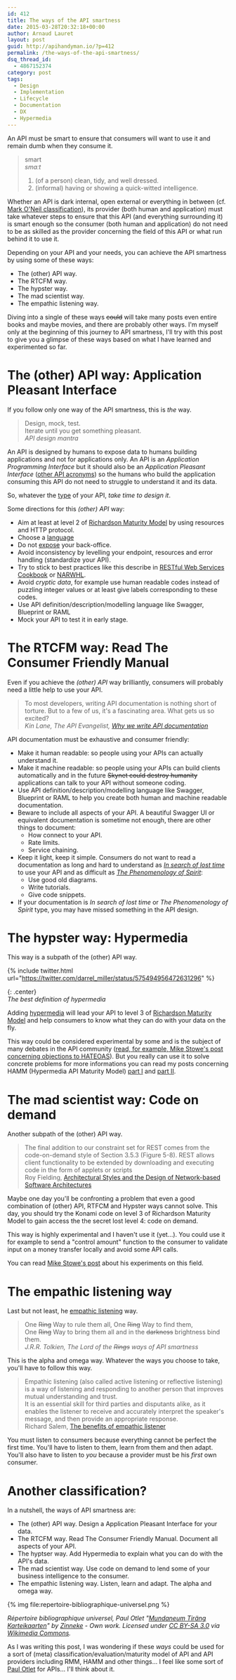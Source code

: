 ```yaml
---
id: 412
title: The ways of the API smartness
date: 2015-03-28T20:32:18+00:00
author: Arnaud Lauret
layout: post
guid: http://apihandyman.io/?p=412
permalink: /the-ways-of-the-api-smartness/
dsq_thread_id:
  - 4867152374
category: post
tags:
  - Design
  - Implementation
  - Lifecycle
  - Documentation
  - DX
  - Hypermedia
---
```

An API must be smart to ensure that consumers will want to use it and remain dumb when they consume it.<!--more-->

> smart  
> *smɑːt*  
> 1. (of a person) clean, tidy, and well dressed.  
> 2. (informal) having or showing a quick-witted intelligence.  

Whether an API is dark internal, open external or everything in between (cf. [Mark O'Neil classification](http://www.soatothecloud.com/2015/02/this-week-there-has-been-great.html)), its provider (both human and application) must take whatever steps to ensure that this API (and everything surrounding it) is smart enough so the consumer (both human and application) do not need to be as skilled as the provider concerning the field of this API or what run behind it to use it.

Depending on your API and your needs, you can achieve the API smartness by using some of these ways:

- The (other) API way.
- The RTCFM way.
- The hypster way.
- The mad scientist way.
- The empathic listening way.

Diving into a single of these ways <del>could</del> will take many posts even entire books and maybe movies, and there are probably other ways.
I'm myself only at the beginning of this journey to API smartness, I'll try with this post to give you a glimpse of these ways based on what I have learned and experimented so far.

# The (other) APl way: Application Pleasant Interface
If you follow only one way of the API smartness, this is *the* way.

> Design, mock, test.  
> Iterate until you get something pleasant.  
> *API design mantra*  

An API is designed by humans to expose data to humans building applications and not for applications only.
An API is an *Application Programming Interface* but it should also be an *Application Pleasant Interface* ([other API acronyms](http://www.acronymfinder.com/API.html)) so the humans who build the application consuming this API do not need to struggle to understand it and its data.

So, whatever the [type](http://www.soatothecloud.com/2015/02/this-week-there-has-been-great.html) of your API, *take time to design it*.

Some directions for this *(other) API* way:

- Aim at least at level 2 of [Richardson Maturity Model](http://martinfowler.com/articles/richardsonMaturityModel.html) by using resources and HTTP protocol.
- Choose a [language](http://apihandyman.io/why-you-must-design-your-private-api-in-english/)
- Do not [expose](http://apihandyman.io/the-beautiful-api-and-the-bestial-back-office/) your back-office.
- Avoid inconsistency by levelling your endpoint, resources and error handling (standardize your API).
- Try to stick to best practices like this describe in [RESTful Web Services Cookbook](http://shop.oreilly.com/product/9780596801694.do) or [NARWHL](http://www.narwhl.com/).
- Avoid *cryptic data*, for example use human readable codes instead of puzzling integer values or at least give labels corresponding to these codes.
- Use API definition/description/modelling language like Swagger, Blueprint or RAML
- Mock your API to test it in early stage.

# The RTCFM way: Read The Consumer Friendly Manual
Even if you achieve the *(other) API* way brilliantly, consumers will probably need a little help to use your API.

> To most developers, writing API documentation is nothing short of torture. But to a few of us, it's a fascinating area. What gets us so excited?  
> *Kin Lane, The API Evangelist, [Why we write API documentation](http://apievangelist.com/2012/01/28/why-we-write-api-documentation/)*
 
API documentation must be exhaustive and consumer friendly:

- Make it human readable: so people using your APIs can actually understand it.
- Make it machine readable: so people using your APIs can build clients automatically and in the future <del>Skynet could destroy humanity</del> applications can talk to your API without someone coding.
- Use API definition/description/modelling language like Swagger, Blueprint or RAML to help you create both human and machine readable documentation.
- Beware to include all aspects of your API. A beautiful Swagger UI or equivalent documentation is sometime not enough, there are other things to document:
  - How connect to your API.
  - Rate limits.
  - Service chaining.
- Keep it light, keep it simple. Consumers do not want to read a documentation as long and hard to understand as *[In search of lost time](http://en.wikipedia.org/wiki/List_of_longest_novels)* to use your API and as difficult as *[The Phenomenology of Spirit](http://en.wikipedia.org/wiki/The_Phenomenology_of_Spirit)*:
  - Use good old diagrams.
  - Write tutorials.
  - Give code snippets.
- If your documentation is *In search of lost time* or *The Phenomenology of Spirit* type, you may have missed something in the API design.

# The hypster way: Hypermedia
This way is a subpath of the (other) API way.

{% include twitter.html url="https://twitter.com/darrel_miller/status/575494956472631296" %}

{: .center}  
*The best definition of hypermedia* 

Adding [hypermedia](http://apievangelist.com/2014/01/07/what-is-a-hypermedia-api/) will lead your API to level 3 of [Richardson Maturity Model](http://martinfowler.com/articles/richardsonMaturityModel.html) and help consumers to know what they can do with your data on the fly.

This way could be considered experimental by some and is the subject of many debates in the API community ([read, for example, Mike Stowe's post concerning objections to HATEOAS](http://www.mikestowe.com/2014/12/more-objections-to-hateoas.php)).
But you really can use it to solve concrete problems for more informations you can read my posts concerning HAMM (Hypermedia API Maturity Model) [part I](http://apihandyman.io/hypermedia-api-maturity-model-part-i-hypermedia-ness/) and [part II](http://apihandyman.io/hypermedia-api-maturity-model-part-ii-the-missing-links/).

# The mad scientist way: Code on demand
Another subpath of the (other) API way. 

> The final addition to our constraint set for REST comes from the code-on-demand style of Section 3.5.3 (Figure 5-8). REST allows client functionality to be extended by downloading and executing code in the form of applets or scripts  
> Roy Fielding,  [Architectural Styles and the Design of Network-based Software Architectures](https://www.ics.uci.edu/~fielding/pubs/dissertation/rest_arch_style.htm)

Maybe one day you'll be confronting a problem that even a good combination of (other) API, RTFCM and Hypster ways cannot solve.
This day, you should try the Konami code on level 3 of Richardson Maturity Model to gain access the the secret lost level 4: code on demand.

This way is highly experimental and I haven't use it (yet...).
You could use it for example to send a "control amount" function to the consumer to validate input on a money transfer locally and avoid some API calls.

You can read [Mike Stowe's post](http://www.mikestowe.com/2015/03/code-on-demand-today.php) about his experiments on this field.

# The empathic listening way
Last but not least, he [empathic listening](http://www.beyondintractability.org/essay/empathic-listening) way.

> One <del>Ring</del> Way to rule them all, One <del>Ring</del> Way to find them,  
> One <del>Ring</del> Way to bring them all and in the <del>darkness</del> brightness bind them.  
> *J.R.R. Tolkien,  The Lord of the <del>Rings</del> ways of API smartness*

This is the alpha and omega way. Whatever the ways you choose to take, you'll have to follow this way.

> Empathic listening (also called active listening or reflective listening) is a way of listening and responding to another person that improves mutual understanding and trust.  
> It is an essential skill for third parties and disputants alike, as it enables the listener to receive and accurately interpret the speaker's message, and then provide an appropriate response.  
> Richard Salem, [The benefits of empathic listener](http://www.beyondintractability.org/essay/empathic-listening)

You must listen to consumers because everything cannot be perfect the first time.
You'll have to listen to them, learn from them and then adapt.
You'll also have to listen to *you* because a provider must be his *first* own consumer.

# Another classification?
In a nutshell, the ways of API smartness are:

- The (other) API way. Design a Application Pleasant Interface for your data.
- The RTCFM way. Read The Consumer Friendly Manual. Document all aspects of your API.
- The hyptser way. Add Hypermedia to explain what you can do with the API's data.
- The mad scientist way. Use code on demand to lend some of your business intelligence to the consumer.
- The empathic listening way. Listen, learn and adapt. The alpha and omega way.

{% img file:repertoire-bibliographique-universel.png %}

*Répertoire bibliographique universel, Paul Otlet
"<a href="http://commons.wikimedia.org/wiki/File:Mundaneum_Tir%C3%A4ng_Karteikaarten.jpg#/media/File:Mundaneum_Tir%C3%A4ng_Karteikaarten.jpg">Mundaneum Tiräng Karteikaarten</a>" by <a href="//commons.wikimedia.org/wiki/User:Zinneke" title="User:Zinneke">Zinneke</a> - <span class="int-own-work" lang="en">Own work</span>. Licensed under <a title="Creative Commons Attribution-Share Alike 3.0" href="http://creativecommons.org/licenses/by-sa/3.0">CC BY-SA 3.0</a> via <a href="//commons.wikimedia.org/wiki/">Wikimedia Commons</a>.*

As I was writing this post, I was wondering if these *ways* could be used for a sort of (meta) classification/evaluation/maturity model of API and API providers including RMM, HAMM and other things... I feel like some sort of [Paul Otlet](http://www.catalogingtheworld.com/) for APIs... I'll think about it.